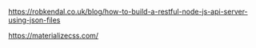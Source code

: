https://robkendal.co.uk/blog/how-to-build-a-restful-node-js-api-server-using-json-files  

https://materializecss.com/
